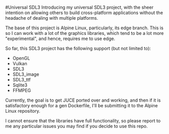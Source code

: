 #Universal SDL3
Introducing my universal SDL3 project, with the sheer intention on allowing others to build cross-platform applications without the headache of dealing with multiple platforms.

The base of this project is Alpine Linux, particularly, its edge branch. This is so I can work with a lot of the graphics libraries, which tend to be a lot more "experimental", and hence, requires me to use edge.

So far, this SDL3 project has the following support (but not limited to):
- OpenGL
- Vulkan
- SDL3
- SDL3_image
- SDL3_ttf
- Sqlite3 
- FFMPEG

Currently, the goal is to get JUCE ported over and working, and then if it is satisfactory enough for a gen Dockerfile, I'll be submitting it to the Alpine Linux repository.

I cannot ensure that the libraries have full functionality, so please report to me any particular issues you may find if you decide to use this repo. 